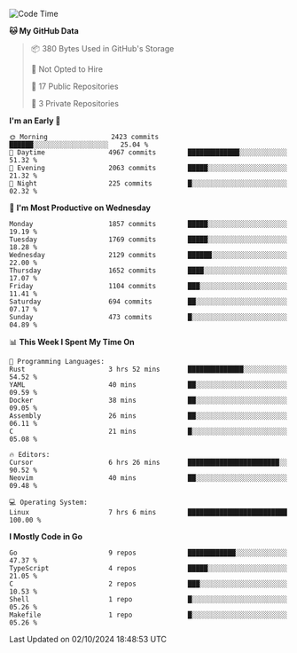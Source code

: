 <!--START_SECTION:waka-->
![Code Time](http://img.shields.io/badge/Code%20Time-876%20hrs%2047%20mins-blue)

**🐱 My GitHub Data** 

> 📦 380 Bytes Used in GitHub's Storage 
 > 
> 🚫 Not Opted to Hire
 > 
> 📜 17 Public Repositories 
 > 
> 🔑 3 Private Repositories 
 > 
**I'm an Early 🐤** 

```text
🌞 Morning                2423 commits        ██████░░░░░░░░░░░░░░░░░░░   25.04 % 
🌆 Daytime                4967 commits        █████████████░░░░░░░░░░░░   51.32 % 
🌃 Evening                2063 commits        █████░░░░░░░░░░░░░░░░░░░░   21.32 % 
🌙 Night                  225 commits         █░░░░░░░░░░░░░░░░░░░░░░░░   02.32 % 
```
📅 **I'm Most Productive on Wednesday** 

```text
Monday                   1857 commits        █████░░░░░░░░░░░░░░░░░░░░   19.19 % 
Tuesday                  1769 commits        █████░░░░░░░░░░░░░░░░░░░░   18.28 % 
Wednesday                2129 commits        ██████░░░░░░░░░░░░░░░░░░░   22.00 % 
Thursday                 1652 commits        ████░░░░░░░░░░░░░░░░░░░░░   17.07 % 
Friday                   1104 commits        ███░░░░░░░░░░░░░░░░░░░░░░   11.41 % 
Saturday                 694 commits         ██░░░░░░░░░░░░░░░░░░░░░░░   07.17 % 
Sunday                   473 commits         █░░░░░░░░░░░░░░░░░░░░░░░░   04.89 % 
```


📊 **This Week I Spent My Time On** 

```text
💬 Programming Languages: 
Rust                     3 hrs 52 mins       ██████████████░░░░░░░░░░░   54.52 % 
YAML                     40 mins             ██░░░░░░░░░░░░░░░░░░░░░░░   09.59 % 
Docker                   38 mins             ██░░░░░░░░░░░░░░░░░░░░░░░   09.05 % 
Assembly                 26 mins             ██░░░░░░░░░░░░░░░░░░░░░░░   06.11 % 
C                        21 mins             █░░░░░░░░░░░░░░░░░░░░░░░░   05.08 % 

🔥 Editors: 
Cursor                   6 hrs 26 mins       ███████████████████████░░   90.52 % 
Neovim                   40 mins             ██░░░░░░░░░░░░░░░░░░░░░░░   09.48 % 

💻 Operating System: 
Linux                    7 hrs 6 mins        █████████████████████████   100.00 % 
```

**I Mostly Code in Go** 

```text
Go                       9 repos             ████████████░░░░░░░░░░░░░   47.37 % 
TypeScript               4 repos             █████░░░░░░░░░░░░░░░░░░░░   21.05 % 
C                        2 repos             ███░░░░░░░░░░░░░░░░░░░░░░   10.53 % 
Shell                    1 repo              █░░░░░░░░░░░░░░░░░░░░░░░░   05.26 % 
Makefile                 1 repo              █░░░░░░░░░░░░░░░░░░░░░░░░   05.26 % 
```




 Last Updated on 02/10/2024 18:48:53 UTC
<!--END_SECTION:waka-->

